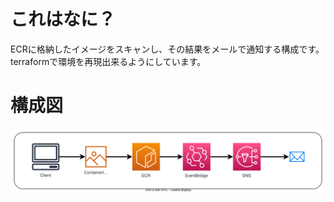 # これはなに？
ECRに格納したイメージをスキャンし、その結果をメールで通知する構成です。
terraformで環境を再現出来るようにしています。

# 構成図
![](./ecr-eventbridge-notice.drawio.svg)